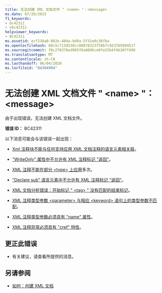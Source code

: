 ```yaml
---
title: 无法创建 XML 文档文件 " <name> "：<message>
ms.date: 07/20/2015
f1_keywords:
- bc42311
- vbc42311
helpviewer_keywords:
- BC42311
ms.assetid: ecf238a0-902e-404a-bd9a-5f31e0c36fba
ms.openlocfilehash: 68c5c713d538cc00878323f58bfc92376509451f
ms.sourcegitcommit: f8c270376ed905f6a8896ce0fe25b4f4b38ff498
ms.translationtype: MT
ms.contentlocale: zh-CN
ms.lasthandoff: 06/04/2020
ms.locfileid: "84394994"
---
```

# <a name="unable-to-create-xml-documentation-file-name-message"></a>无法创建 XML 文档文件 " \<name> "：\<message>
由于出现错误，无法创建 XML 文档文件。  
  
 **错误 ID：** BC42311  
  
 以下消息可能会与该错误一起出现：  
  
- [Xml 注释块不能与任何支持应用 XML 文档注释的语言元素相关联](bc42312.md)。  
  
- ["WriteOnly" 属性中不允许有 XML 注释标记 "返回"](bc42313.md)。  
  
- [XML 注释不能在部分 \<type> 上应用](bc42314.md)多次。  
  
- ["Declare sub" 语言元素中不允许有 XML 注释标记 "返回"](bc42315.md)。  
  
- [XML 文档分析错误：开始标记 " \<tag> " 没有匹配的结束标记](bc42316.md)。  
  
- [XML 注释类型参数 \<parameter> 与相应 \<keyword> 语句上的类型参数不匹配](bc42317.md)。  
  
- [XML 注释类型参数必须具有 "name" 属性](bc42318.md)。  
  
- [XML 注释异常必须具有 "cref" 特性](../language-reference/error-messages/xml-comment-exception-must-have-a-cref-attribute.md)。  
  
## <a name="to-correct-this-error"></a>更正此错误  
  
- 有关建议，请查看所提供的消息。  
  
## <a name="see-also"></a>另请参阅

- [如何：创建 XML 文档](../programming-guide/program-structure/how-to-create-xml-documentation.md)

